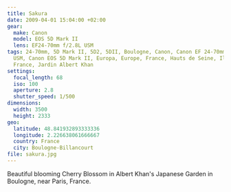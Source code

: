 ```yaml
---
title: Sakura
date: 2009-04-01 15:04:00 +02:00
gear:
  make: Canon
  model: EOS 5D Mark II
  lens: EF24-70mm f/2.8L USM
tags: 24-70mm, 5D Mark II, 5D2, 5DII, Boulogne, Canon, Canon EF 24-70mm f/2.8L
  USM, Canon EOS 5D Mark II, Europa, Europe, France, Hauts de Seine, Ile de
  France, Jardin Albert Khan
settings:
  focal_length: 68
  iso: 100
  aperture: 2.8
  shutter_speed: 1/500
dimensions:
  width: 3500
  height: 2333
geo:
  latitude: 48.841932893333336
  longitude: 2.226638061666667
  country: France
  city: Boulogne-Billancourt
file: sakura.jpg
---
```


Beautiful blooming Cherry Blossom in Albert Khan's Japanese Garden in Boulogne, near Paris, France.
